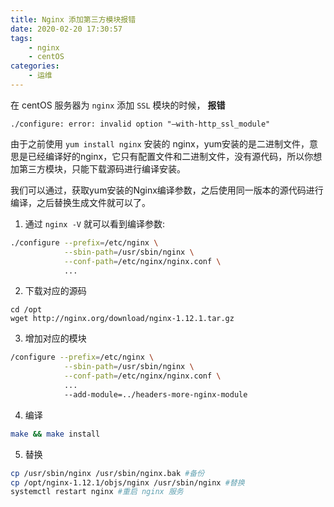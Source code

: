 ```yaml
---
title: Nginx 添加第三方模块报错
date: 2020-02-20 17:30:57
tags:
    - nginx
    - centOS
categories:
    - 运维
---
```


在 centOS 服务器为 `nginx` 添加 `SSL` 模块的时候，
**报错** 

`./configure: error: invalid option "–with-http_ssl_module"`

由于之前使用 `yum install nginx` 安装的 nginx，yum安装的是二进制文件，意思是已经编译好的nginx，它只有配置文件和二进制文件，没有源代码，所以你想加第三方模块，只能下载源码进行编译安装。

我们可以通过，获取yum安装的Nginx编译参数，之后使用同一版本的源代码进行编译，之后替换生成文件就可以了。

<!--more-->

1. 通过 `nginx -V` 就可以看到编译参数:

```bash
./configure --prefix=/etc/nginx \
            --sbin-path=/usr/sbin/nginx \
            --conf-path=/etc/nginx/nginx.conf \
            ...
```

2. 下载对应的源码
```bsah
cd /opt
wget http://nginx.org/download/nginx-1.12.1.tar.gz
```

3. 增加对应的模块
```bash
/configure --prefix=/etc/nginx \
            --sbin-path=/usr/sbin/nginx \
            --conf-path=/etc/nginx/nginx.conf \
            ...
            --add-module=../headers-more-nginx-module
```

4. 编译
```bash
make && make install
```

5. 替换
```bash
cp /usr/sbin/nginx /usr/sbin/nginx.bak #备份
cp /opt/nginx-1.12.1/objs/nginx /usr/sbin/nginx #替换
systemctl restart nginx #重启 nginx 服务
```